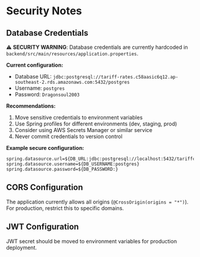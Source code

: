# Security Notes

## Database Credentials
⚠️ **SECURITY WARNING**: Database credentials are currently hardcoded in `backend/src/main/resources/application.properties`.

**Current configuration:**
- Database URL: `jdbc:postgresql://tariff-rates.c58aasic6q12.ap-southeast-2.rds.amazonaws.com:5432/postgres`
- Username: `postgres`
- Password: `Dragonsoul2003`

**Recommendations:**
1. Move sensitive credentials to environment variables
2. Use Spring profiles for different environments (dev, staging, prod)
3. Consider using AWS Secrets Manager or similar service
4. Never commit credentials to version control

**Example secure configuration:**
```properties
spring.datasource.url=${DB_URL:jdbc:postgresql://localhost:5432/tariffcalc}
spring.datasource.username=${DB_USERNAME:postgres}
spring.datasource.password=${DB_PASSWORD:}
```

## CORS Configuration
The application currently allows all origins (`@CrossOrigin(origins = "*")`). For production, restrict this to specific domains.

## JWT Configuration
JWT secret should be moved to environment variables for production deployment.
